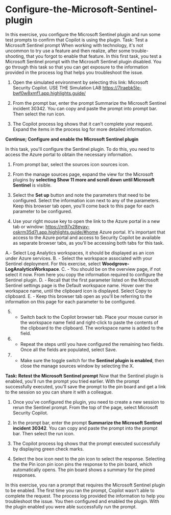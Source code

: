 # Configure-the-Microsoft-Sentinel-plugin
In this exercise, you configure the Microsoft Sentinel plugin and run some test prompts to confirm that Copilot is using the plugin.
Task: Test a Microsoft Sentinel prompt
When working with technology, it's not uncommon to try use a feature and then realize, after some trouble-shooting, that you forgot to enable that feature. In this first task, you test a Microsoft Sentinel prompt with the Microsoft Sentinel plugin disabled. You go through this task so that you can get exposure to the information provided in the process log that helps you troubleshoot the issue.

1. Open the simulated environment by selecting this link: Microsoft Security Copilot. USE THE Simulation LAB   https://7lraebk5le-bwf0w8xmf1.app.highlights.guide/

2. From the prompt bar, enter the prompt Summarize the Microsoft Sentinel incident 30342. You can copy and paste the prompt into prompt bar. Then select the run icon.

3. The Copilot process log shows that it can't complete your request. Expand the items in the process log for more detailed information.

**Continue; Configure and enable the Microsoft Sentinel plugin**

In this task, you'll configure the Sentinel plugin. To do this, you need to access the Azure portal to obtain the necessary information.

1. From prompt bar, select the sources icon sources icon.

2. From the manage sources page, expand the view for the Microsoft plugins by **selecting Show 11 more and scroll down until Microsoft Sentinel** is visible.

3. Select the **Set up** button and note the parameters that need to be configured. Select the information icon next to any of the parameters. Keep this browser tab open, you'll come back to this page for each parameter to be configured.


4. Use your right mouse key to open the link to the Azure portal in a new tab or window: https://m97x28eyav-oskrm35d7l.app.highlights.guide/#home Azure portal.
 It's important that access to the Azure portal and access to Security Copilot be available as separate browser tabs, as you'll be accessing both tabs for this task.

A.-  Select Log Analytics workspaces, it should be displayed as an icon under Azure services.
B. - Select the workspace associated with your Sentinel deployment. For this exercise, select **Woodgrove-LogAnalyticsWorkspace**.
C. - You should be on the overview page, if not select it now. From here you copy the information required to configure the Sentinel plugin.
D. - Recall that the first parameter listed on the Microsoft Sentinel settings page is the Default workspace name. Hover over the workspace name, until the clipboard icon is displayed. Select Copy to clipboard.
E. - Keep this browser tab open as you'll be referring to the information on this page for each parameter to be configured.

5. - Switch back to the Copilot browser tab. Place your mouse cursor in the workspace name field and right-click to paste the contents of the clipboard to the clipboard. The workspace name is added to the field.

6. - Repeat the steps until you have configured the remaining two fields. Once all the fields are populated, select Save.

7. - Make sure the toggle switch for the **Sentinel plugin is enabled**, then close the manage sources window by selecting the X.

**Task: Retest the Microsoft Sentinel prompt**
Now that the Sentinel plugin is enabled, you'll run the prompt you tried earlier. With the prompt successfully executed, you'll save the prompt to the pin board and get a link to the session so you can share it with a colleague.

1.  Once you've configured the plugin, you need to create a new session to rerun the Sentinel prompt. From the top of the page, select Microsoft Security Copilot.

2.  In the prompt bar, enter the prompt **Summarize the Microsoft Sentinel incident 30342**. You can copy and paste the prompt into the prompt bar. Then select the run icon.

3.  The Copilot process log shows that the prompt executed successfully by displaying green check marks.

4. Select the box icon next to the pin icon to select the response. Selecting the the Pin icon pin icon pins the response to the pin board, which automatically opens. The pin board shows a summary for the pined responses.

In this exercise, you ran a prompt that requires the Microsoft Sentinel plugin to be enabled. The first time you ran the prompt, Copilot wasn't able to complete the request. The process log provided the information to help you troubleshoot the issue. You then configured and enabled the plugin. With the plugin enabled you were able successfully run the prompt.

